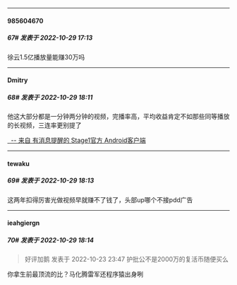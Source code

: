 

*****

####  985604670  
##### 67#       发表于 2022-10-29 17:13

徐云1.5亿播放量能赚30万吗



*****

####  Dmitry  
##### 68#       发表于 2022-10-29 18:11

他这大部分都是一分钟两分钟的视频，完播率高，平均收益肯定不如那些同等播放的长视频，三连率更别提了

[  -- 来自 有消息提醒的 Stage1官方 Android客户端](https://www.coolapk.com/apk/140634)



*****

####  tewaku  
##### 69#       发表于 2022-10-29 18:13

这两年扣得厉害光做视频早就赚不了钱了，头部up哪个不接pdd广告

*****

####  ieahgiergn  
##### 70#       发表于 2022-10-29 18:14

<blockquote>好评加鹅 发表于 2022-10-23 23:47
护批公不是2000万的复活币随便买么</blockquote>
你拿生前最顶流的比？马化腾雷军还程序猿出身咧

